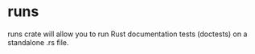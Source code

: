 # runs
runs crate will allow you to run Rust documentation tests (doctests) on a standalone .rs file.
